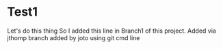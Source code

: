 # Test1
Let's do this thing
So I added this line in Branch1 of this project.
Added via jthomp branch
added by joto using git cmd line